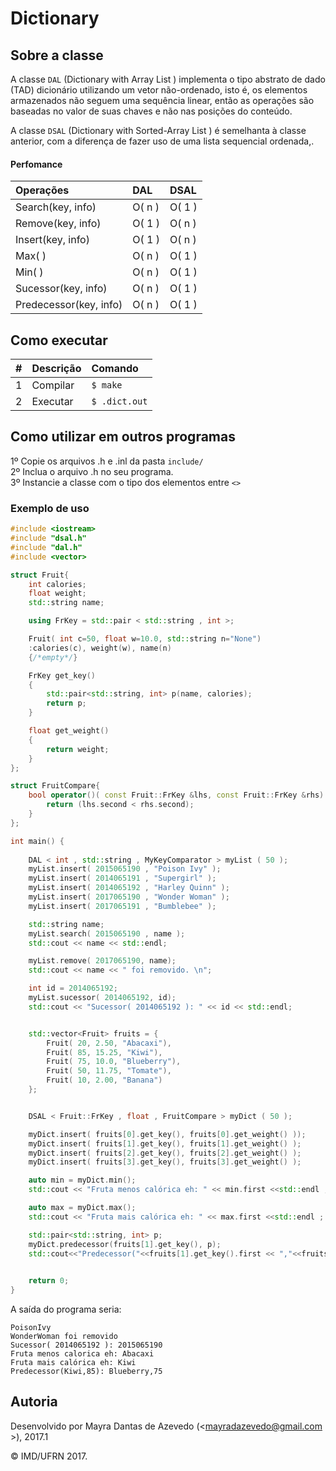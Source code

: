 # Dictionary

## Sobre a classe

A classe ```DAL``` (Dictionary with Array List ) implementa o tipo abstrato de dado (TAD) dicionário utilizando um vetor não-ordenado, isto é, os elementos armazenados não seguem uma sequência linear, então as operações são baseadas no valor de suas chaves e não nas posições do conteúdo.

A classe ```DSAL``` (Dictionary with Sorted-Array List ) é semelhanta à classe anterior, com a diferença de fazer uso de uma lista sequencial ordenada,.

#### Perfomance

| Operações  | DAL           | DSAL  |
| :------------- |:-------------| :-----|
| Search(key, info) | O( n ) | O( 1 ) |
| Remove(key, info) | O( 1 ) | O( n ) |
| Insert(key, info) | O( 1 ) | O( n ) |
| Max( ) | O( n )   | O( 1 ) |
| Min( ) | O( n ) | O( 1 ) |
| Sucessor(key, info) | O( n )   | O( 1 ) |
| Predecessor(key, info) | O( n ) | O( 1 ) |


## Como executar

| #       | Descrição           | Comando  |
| :------------- |:-------------| :-----|
| 1      | Compilar | ```$ make``` |
| 2      | Executar   | ```$ .dict.out``` |

## Como utilizar em outros programas

1º Copie os arquivos .h e .inl da pasta ```include/```<br/>
2º Inclua o arquivo .h no seu programa.<br/>
3º Instancie a classe com o tipo dos elementos entre ```<>```

### Exemplo de uso
```cpp
#include <iostream>
#include "dsal.h"
#include "dal.h"
#include <vector>

struct Fruit{
    int calories;
    float weight;
    std::string name;

    using FrKey = std::pair < std::string , int >;

    Fruit( int c=50, float w=10.0, std::string n="None")
    :calories(c), weight(w), name(n)
    {/*empty*/}

    FrKey get_key()
    {
        std::pair<std::string, int> p(name, calories);
        return p; 
    }

    float get_weight()
    {
        return weight;
    }
};

struct FruitCompare{
    bool operator()( const Fruit::FrKey &lhs, const Fruit::FrKey &rhs) const{
        return (lhs.second < rhs.second);
    }
};

int main() {
    
    DAL < int , std::string , MyKeyComparator > myList ( 50 );
    myList.insert( 2015065190 , "Poison Ivy" );
    myList.insert( 2014065191 , "Supergirl" );
    myList.insert( 2014065192 , "Harley Quinn" );
    myList.insert( 2017065190 , "Wonder Woman" );
    myList.insert( 2017065191 , "Bumblebee" );

    std::string name;
    myList.search( 2015065190 , name );
    std::cout << name << std::endl;

    myList.remove( 2017065190, name);
    std::cout << name << " foi removido. \n";

    int id = 2014065192;
    myList.sucessor( 2014065192, id);
    std::cout << "Sucessor( 2014065192 ): " << id << std::endl;


    std::vector<Fruit> fruits = {
        Fruit( 20, 2.50, "Abacaxi"),
        Fruit( 85, 15.25, "Kiwi"),
        Fruit( 75, 10.0, "Blueberry"),
        Fruit( 50, 11.75, "Tomate"),
        Fruit( 10, 2.00, "Banana")
    };


    DSAL < Fruit::FrKey , float , FruitCompare > myDict ( 50 );

    myDict.insert( fruits[0].get_key(), fruits[0].get_weight() ));
    myDict.insert( fruits[1].get_key(), fruits[1].get_weight() );
    myDict.insert( fruits[2].get_key(), fruits[2].get_weight() );
    myDict.insert( fruits[3].get_key(), fruits[3].get_weight() );

    auto min = myDict.min();
    std::cout << "Fruta menos calórica eh: " << min.first <<std::endl ;

    auto max = myDict.max();
    std::cout << "Fruta mais calórica eh: " << max.first <<std::endl ;

    std::pair<std::string, int> p;
    myDict.predecessor(fruits[1].get_key(), p);
    std::cout<<"Predecessor("<<fruits[1].get_key().first << ","<<fruits[1].get_key().second <<"): "<< p.first<<","<<p.second<<std::endl;
    

    return 0;
}
```

A saída do programa seria:
```
PoisonIvy
WonderWoman foi removido
Sucessor( 2014065192 ): 2015065190
Fruta menos calorica eh: Abacaxi
Fruta mais calórica eh: Kiwi
Predecessor(Kiwi,85): Blueberry,75
```


## Autoria

Desenvolvido por Mayra Dantas de Azevedo (<mayradazevedo@gmail.com >), 2017.1

&copy; IMD/UFRN 2017.

